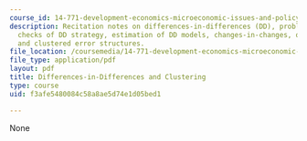 ```yaml
---
course_id: 14-771-development-economics-microeconomic-issues-and-policy-models-fall-2008
description: Recitation notes on differences-in-differences (DD), problem with DD,
  checks of DD strategy, estimation of DD models, changes-in-changes, quantile DD,
  and clustered error structures.
file_location: /coursemedia/14-771-development-economics-microeconomic-issues-and-policy-models-fall-2008/f3afe5480084c58a8ae5d74e1d05bed1_rec2.pdf
file_type: application/pdf
layout: pdf
title: Differences-in-Differences and Clustering
type: course
uid: f3afe5480084c58a8ae5d74e1d05bed1

---
```

None